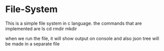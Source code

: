 # File-System
This is a simple file system in c language.
the commands that are implemented are 
ls
cd
rmdir
mkdir

when we run the file, it will show output on console and also json tree will be made in a separate file
